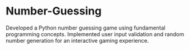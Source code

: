 # Number-Guessing
Developed a Python number guessing game using fundamental programming concepts. Implemented user input validation and random number generation for an interactive gaming experience.
